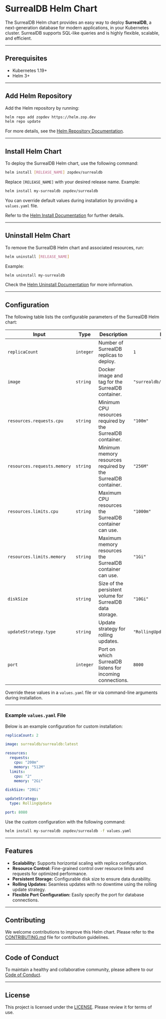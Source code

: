 # SurrealDB Helm Chart

The SurrealDB Helm chart provides an easy way to deploy **SurrealDB**, a next-generation database for modern applications, in your Kubernetes cluster. SurrealDB supports SQL-like queries and is highly flexible, scalable, and efficient.

---

## Prerequisites

- Kubernetes 1.19+  
- Helm 3+  

---

## Add Helm Repository

Add the Helm repository by running:

```bash
helm repo add zopdev https://helm.zop.dev
helm repo update
```

For more details, see the [Helm Repository Documentation](https://helm.sh/docs/helm/helm_repo/).

---

## Install Helm Chart

To deploy the SurrealDB Helm chart, use the following command:

```bash
helm install [RELEASE_NAME] zopdev/surrealdb
```

Replace `[RELEASE_NAME]` with your desired release name. Example:

```bash
helm install my-surrealdb zopdev/surrealdb
```

You can override default values during installation by providing a `values.yaml` file.

Refer to the [Helm Install Documentation](https://helm.sh/docs/helm/helm_install/) for further details.

---

## Uninstall Helm Chart

To remove the SurrealDB Helm chart and associated resources, run:

```bash
helm uninstall [RELEASE_NAME]
```

Example:

```bash
helm uninstall my-surrealdb
```

Check the [Helm Uninstall Documentation](https://helm.sh/docs/helm/helm_uninstall/) for more information.

---

## Configuration

The following table lists the configurable parameters of the SurrealDB Helm chart:

| **Input**                | **Type**  | **Description**                                                    | **Default**            |
|---------------------------|-----------|--------------------------------------------------------------------|------------------------|
| `replicaCount`           | `integer` | Number of SurrealDB replicas to deploy.                            | `1`                    |
| `image`                  | `string`  | Docker image and tag for the SurrealDB container.                  | `"surrealdb/surrealdb:latest"` |
| `resources.requests.cpu`  | `string`  | Minimum CPU resources required by the SurrealDB container.         | `"100m"`               |
| `resources.requests.memory`| `string` | Minimum memory resources required by the SurrealDB container.      | `"256M"`               |
| `resources.limits.cpu`    | `string`  | Maximum CPU resources the SurrealDB container can use.             | `"1000m"`              |
| `resources.limits.memory` | `string`  | Maximum memory resources the SurrealDB container can use.          | `"1Gi"`                |
| `diskSize`               | `string`  | Size of the persistent volume for SurrealDB data storage.          | `"10Gi"`               |
| `updateStrategy.type`    | `string`  | Update strategy for rolling updates.                               | `"RollingUpdate"`      |
| `port`                   | `integer` | Port on which SurrealDB listens for incoming connections.           | `8000`                 |

Override these values in a `values.yaml` file or via command-line arguments during installation.

---

### Example `values.yaml` File

Below is an example configuration for custom installation:

```yaml
replicaCount: 2

image: surrealdb/surrealdb:latest

resources:
  requests:
    cpu: "200m"
    memory: "512M"
  limits:
    cpu: "2"
    memory: "2Gi"

diskSize: "20Gi"

updateStrategy:
  type: RollingUpdate

port: 8080
```

Use the custom configuration with the following command:

```bash
helm install my-surrealdb zopdev/surrealdb -f values.yaml
```

---

## Features

- **Scalability:** Supports horizontal scaling with replica configuration.  
- **Resource Control:** Fine-grained control over resource limits and requests for optimized performance.  
- **Persistent Storage:** Configurable disk size to ensure data durability.  
- **Rolling Updates:** Seamless updates with no downtime using the rolling update strategy.  
- **Flexible Port Configuration:** Easily specify the port for database connections.  

---

## Contributing

We welcome contributions to improve this Helm chart. Please refer to the [CONTRIBUTING.md](../../CONTRIBUTING.md) file for contribution guidelines.

---

## Code of Conduct

To maintain a healthy and collaborative community, please adhere to our [Code of Conduct](../../CODE_OF_CONDUCT.md).

---

## License

This project is licensed under the [LICENSE](../../LICENSE). Please review it for terms of use.